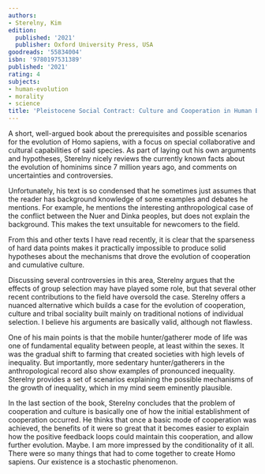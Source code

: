 ```yaml
---
authors:
- Sterelny, Kim
edition:
  published: '2021'
  publisher: Oxford University Press, USA
goodreads: '55834004'
isbn: '9780197531389'
published: '2021'
rating: 4
subjects:
- human-evolution
- morality
- science
title: 'Pleistocene Social Contract: Culture and Cooperation in Human Evolution'
---
```

A short, well-argued book about the prerequisites and possible scenarios for the evolution of Homo sapiens, with a focus on special collaborative and cultural capabilities of said species. As part of laying out his own arguments and hypotheses, Sterelny nicely reviews the currently known facts about the evolution of hominims since 7 million years ago, and comments on uncertainties and controversies.

Unfortunately, his text is so condensed that he sometimes just assumes that the reader has background knowledge of some examples and debates he mentions. For example, he mentions the interesting anthropological case of the conflict between the Nuer and Dinka peoples, but does not explain the background. This makes the text unsuitable for newcomers to the field.

From this and other texts I have read recently, it is clear that the sparseness of hard data points makes it practically impossible to produce solid hypotheses about the mechanisms that drove the evolution of cooperation and cumulative culture. 

Discussing several controversies in this area, Sterelny argues that the effects of group selection may have played some role, but that several other recent contributions to the field have oversold the case. Sterelny offers a nuanced alternative which builds a case for the evolution of cooperation, culture and tribal sociality built mainly on traditional notions of individual selection. I believe his arguments are basically valid, although not flawless.

One of his main points is that the mobile hunter/gatherer mode of life was one of fundamental equality between people, at least within the sexes. It was the gradual shift to farming that created societies with high levels of inequality. But importantly, more sedentary hunter/gatherers in the anthropological record also show examples of pronounced inequality. Sterelny provides a set of scenarios explaining the possible mechanisms of the growth of inequality, which in my mind seem eminently plausible.

In the last section of the book, Sterelny concludes that the problem of cooperation and culture is basically one of how the initial establishment of cooperation occurred. He thinks that once a basic mode of cooperation was achieved, the benefits of it were so great that it becomes easier to explain how the positive feedback loops could maintain this cooperation, and allow further evolution. Maybe. I am more impressed by the conditionality of it all. There were so many things that had to come together to create Homo sapiens. Our existence is a stochastic phenomenon.
